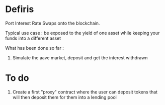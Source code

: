 # Defiris

Port Interest Rate Swaps onto the blockchain.

Typical use case : be exposed to the yield of one asset while keeping your funds into a different asset

What has been done so far : 

1. Simulate the aave market, deposit and get the interest withdrawn

# To do 

1. Create a first "proxy" contract where the user can deposit tokens that will then deposit them for them into a lending pool